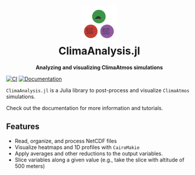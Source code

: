 <h1 align="center">
  <img src="logo.svg" width="100px"> <br>
ClimaAnalysis.jl
</h1>
<p align="center">
  <strong>Analyzing and visualizing ClimaAtmos simulations</strong>
</p>

[![CI](https://github.com/Sbozzolo/ClimaAnalysis.jl/actions/workflows/CI.yml/badge.svg)](https://github.com/Sbozzolo/ClimaAnalysis.jl/actions/workflows/CI.yml)
[![Documentation](https://github.com/Sbozzolo/ClimaAnalysis.jl/actions/workflows/Documentation.yml/badge.svg)](https://github.com/Sbozzolo/ClimaAnalysis.jl/actions/workflows/Documentation.yml)

`ClimaAnalysis.jl` is a Julia library to post-process and visualize `ClimaAtmos`
simulations.

Check out the documentation for more information and tutorials.

## Features

- Read, organize, and process NetCDF files
- Visualize heatmaps and 1D profiles with `CairoMakie`
- Apply averages and other reductions to the output variables.
- Slice variables along a given value (e.g., take the slice with altitude of 500 meters)
